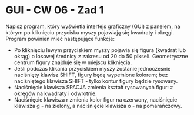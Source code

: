 # GUI - CW 06 - Zad 1

Napisz program, który wyświetla interfejs graficzny (GUI) z panelem, na którym po kliknięciu przycisku myszy pojawiają się kwadraty i okręgi. Program powinien mieć następujące funkcje:

- Po kliknięciu lewym przyciskiem myszy pojawia się figura (kwadrat lub okrąg) o losowej średnicy z zakresu od 20 do 50 pikseli. Geometryczne centrum figury znajduje się w miejscu kliknięcia.
- Jeśli podczas klikania przyciskiem myszy zostanie jednocześnie naciśnięty klawisz SHIFT, figury będą wypełnione kolorem; bez naciśniętego klawisza SHIFT - tylko kontur figury będzie rysowany.
- Naciśnięcie klawisza SPACJA zmienia kształt rysowanych figur: z okręgów na kwadraty i odwrotnie.
- Naciśnięcie klawisza r zmienia kolor figur na czerwony, naciśnięcie klawisza g - na zielony, a naciśnięcie klawisza o - na pomarańczowy.